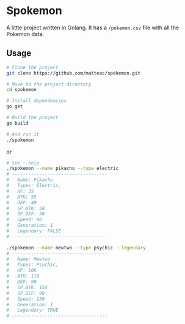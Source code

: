 # Spokemon

A little project written in Golang.
It has a `/pokemon.csv` file with all the Pokemon data.

## Usage
```bash
# Clone the project
git clone https://github.com/matteac/spokemon.git

# Move to the project directory
cd spokemon

# Install dependencies
go get

# Build the project
go build

# And run it
./spokemon
```
or 
```bash
# See --help
./spokemon --name pikachu --type electric
# -----------------------------------
# 	Name: Pikachu
# 	Types: Electric,
#  	HP: 35
#	ATK: 55
#	DEF: 40
#	SP.ATK: 50
#	SP.DEF: 50
#	Speed: 90
#	Generation: 1
#	Legendary: FALSE
# -----------------------------------

./spokemon --name mewtwo --type psychic --legendary
# -----------------------------------
#	Name: Mewtwo
#	Types: Psychic,
#	HP: 106
#	ATK: 110
#	DEF: 90
#	SP.ATK: 154
#	SP.DEF: 90
#	Speed: 130
#	Generation: 1
#	Legendary: TRUE
# -----------------------------------

```
